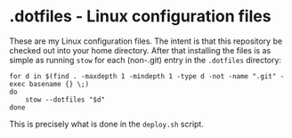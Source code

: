 # .dotfiles - Linux configuration files #

These are my Linux configuration files.  The intent is that this
repository be checked out into your home directory.  After that
installing the files is as simple as running `stow` for each
(non-.git) entry in the `.dotfiles` directory:

```console
for d in $(find . -maxdepth 1 -mindepth 1 -type d -not -name ".git" -exec basename {} \;)
do
    stow --dotfiles "$d"
done
```

This is precisely what is done in the `deploy.sh` script.
